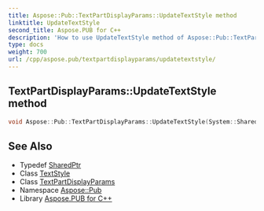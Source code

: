 ```yaml
---
title: Aspose::Pub::TextPartDisplayParams::UpdateTextStyle method
linktitle: UpdateTextStyle
second_title: Aspose.PUB for C++
description: 'How to use UpdateTextStyle method of Aspose::Pub::TextPartDisplayParams class in C++.'
type: docs
weight: 700
url: /cpp/aspose.pub/textpartdisplayparams/updatetextstyle/
---
```

## TextPartDisplayParams::UpdateTextStyle method




```cpp
void Aspose::Pub::TextPartDisplayParams::UpdateTextStyle(System::SharedPtr<Aspose::Pub::TextStyle> value)
```

## See Also

* Typedef [SharedPtr](../../../system/sharedptr/)
* Class [TextStyle](../../textstyle/)
* Class [TextPartDisplayParams](../)
* Namespace [Aspose::Pub](../../)
* Library [Aspose.PUB for C++](../../../)
